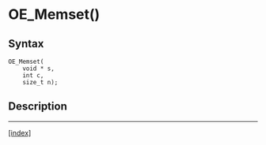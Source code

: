 # OE_Memset()



## Syntax

    OE_Memset(
        void * s,
        int c,
        size_t n);
## Description 

---
[[index]](index.md)


